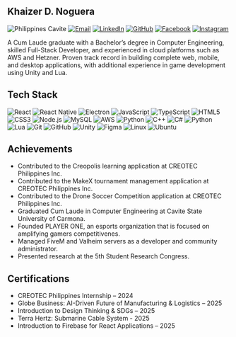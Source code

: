 ## Khaizer D. Noguera
![Philippines Cavite](https://img.shields.io/badge/Philippines-Cavite-393C3F?style=for-the-badge&logo=googlemaps&logoColor=DADAD8)
[![Email](https://img.shields.io/badge/Email-khaizerdn%40gmail.com-393C3F?style=for-the-badge&logo=gmail&logoColor=DADAD8)](mailto:khaizerdn@gmail.com)
[![LinkedIn](https://img.shields.io/badge/LinkedIn-khaizerdn-393C3F?style=for-the-badge&logo=linkedin&logoColor=DADAD8)](https://www.linkedin.com/in/khaizerdn)
[![GitHub](https://img.shields.io/badge/GitHub-khaizerdn-393C3F?style=for-the-badge&logo=github&logoColor=DADAD8)](https://github.com/khaizerdn)
[![Facebook](https://img.shields.io/badge/Facebook-khaizerdn-393C3F?style=for-the-badge&logo=facebook&logoColor=DADAD8)](https://facebook.com/khaizerdn)
[![Instagram](https://img.shields.io/badge/Instagram-khaizerdn-393C3F?style=for-the-badge&logo=instagram&logoColor=DADAD8)](https://instagram.com/khaizerdn)

A Cum Laude graduate with a Bachelor’s degree in Computer Engineering, skilled Full-Stack Developer, and experienced in cloud platforms such as AWS and Hetzner. Proven track record in building complete web, mobile, and desktop applications, with additional experience in game development using Unity and Lua.

## Tech Stack

![React](https://img.shields.io/badge/React-393C3F?style=for-the-badge&logo=react&logoColor=61DAFB)
![React Native](https://img.shields.io/badge/React%20Native-393C3F?style=for-the-badge&logo=react&logoColor=61DAFB)
![Electron](https://img.shields.io/badge/Electron-393C3F?style=for-the-badge&logo=electron&logoColor=61DAFB)
![JavaScript](https://img.shields.io/badge/JavaScript-F7DF1E?style=for-the-badge&logo=javascript&logoColor=000000)
![TypeScript](https://img.shields.io/badge/TypeScript-3178C6?style=for-the-badge&logo=typescript&logoColor=ffffff)
![HTML5](https://img.shields.io/badge/HTML5-E34F26?style=for-the-badge&logo=html5&logoColor=ffffff)
![CSS3](https://img.shields.io/badge/CSS3-1572B6?style=for-the-badge&logo=css3&logoColor=ffffff)
![Node.js](https://img.shields.io/badge/Node.js-339933?style=for-the-badge&logo=node.js&logoColor=ffffff)
![MySQL](https://img.shields.io/badge/MySQL-4479A1?style=for-the-badge&logo=mysql&logoColor=ffffff)
![AWS](https://img.shields.io/badge/AWS-FF9900?style=for-the-badge&logo=aws&logoColor=000000)
![Python](https://img.shields.io/badge/Python-3776AB?style=for-the-badge&logo=python&logoColor=ffffff)
![C++](https://img.shields.io/badge/C++-00599C?style=for-the-badge&logo=cplusplus&logoColor=ffffff)
![C#](https://img.shields.io/badge/C%23-239120?style=for-the-badge&logo=csharp&logoColor=ffffff)
![Python](https://img.shields.io/badge/Python-3776AB?style=for-the-badge&logo=python&logoColor=ffffff)
![Lua](https://img.shields.io/badge/Lua-2C2D72?style=for-the-badge&logo=lua&logoColor=ffffff)
![Git](https://img.shields.io/badge/Git-F05032?style=for-the-badge&logo=git&logoColor=ffffff)
![GitHub](https://img.shields.io/badge/GitHub-393C3F?style=for-the-badge&logo=github&logoColor=ffffff)
![Unity](https://img.shields.io/badge/Unity-393C3F?style=for-the-badge&logo=unity&logoColor=ffffff)
![Figma](https://img.shields.io/badge/Figma-F24E1E?style=for-the-badge&logo=figma&logoColor=ffffff)
![Linux](https://img.shields.io/badge/Linux-FCC624?style=for-the-badge&logo=linux&logoColor=000000)
![Ubuntu](https://img.shields.io/badge/Ubuntu-E95420?style=for-the-badge&logo=ubuntu&logoColor=ffffff)

## Achievements

- Contributed to the Creopolis learning application at CREOTEC Philippines Inc.
- Contributed to the MakeX tournament management application at CREOTEC Philippines Inc.
- Contributed to the Drone Soccer Competition application at CREOTEC Philippines Inc.
- Graduated Cum Laude in Computer Engineering at Cavite State University of Carmona.
- Founded PLAYER ONE, an esports organization that is focused on amplifying gamers competitivenes.
- Managed FiveM and Valheim servers as a developer and community administrator.
- Presented research at the 5th Student Research Congress.

## Certifications  

- CREOTEC Philippines Internship – 2024  
- Globe Business: AI-Driven Future of Manufacturing & Logistics – 2025  
- Introduction to Design Thinking & SDGs – 2025
- Terra Hertz: Submarine Cable System - 2025
- Introduction to Firebase for React Applications – 2025
